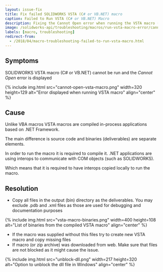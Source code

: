 ```yaml
---
layout: issue-fix
title: Fix failed SOLIDWORKS VSTA (C# or VB.NET) macro
caption: Failed to Run VSTA (C# or VB.NET) Macro
description: Fixing the Cannot Open error when running the VSTA macro (C# or VB.NET)
image: /solidworks-api/troubleshooting/macros/run-vsta-macro-error/cannot-open-vsta-macro.png
labels: [macro, troubleshooting]
redirect-from:
  - /2018/04/macro-troubleshooting-failed-to-run-vsta-macro.html
---
```

## Symptoms

SOLIDWORKS VSTA macro (C# or VB.NET) cannot be run and the *Cannot Open* error is displayed  

{% include img.html src="cannot-open-vsta-macro.png" width=320 height=129 alt="Error displayed when running VSTA macro" align="center" %}

## Cause

Unlike VBA macros VSTA macros are compiled in-process applications based on .NET Framework.

The main difference is source code and binaries (deliverables) are separate elements.

In order to run the macro it is required to compile it. .NET applications are using interops to communicate with COM objects (such as SOLIDWORKS).

Which means that it is required to have interops copied locally to run the macro.  

## Resolution

* Copy all files in the output (bin) directory as the deliverables. You may exclude .pdb and .xml files as those are used for debugging and documentation purposes

{% include img.html src="vsta-macro-binaries.png" width=400 height=108 alt="List of binaries from the compiled VSTA macro" align="center" %}

* If the macro was supplied without this files try to create new VSTA macro and copy missing files
* If macro (or zip archive) was downloaded from web. Make sure that files are not blocked as it might cause the issue.

{% include img.html src="unblock-dll.png" width=217 height=320 alt="Option to unblock the dll file in Windows" align="center" %}
